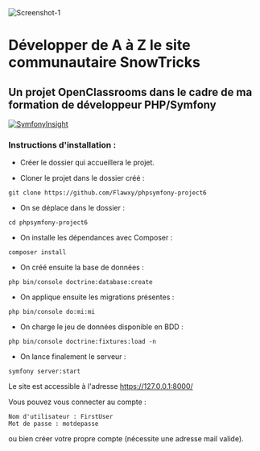 <img src="https://i.ibb.co/N9kdrby/Screenshot-1.png" alt="Screenshot-1" />

# Développer de A à Z le site communautaire SnowTricks
## Un projet OpenClassrooms dans le cadre de ma formation de développeur PHP/Symfony
[![SymfonyInsight](https://insight.symfony.com/projects/69b24f9b-30fb-46f5-b28b-69f4935fb60a/big.svg)](https://insight.symfony.com/projects/69b24f9b-30fb-46f5-b28b-69f4935fb60a)
### Instructions d'installation :

- Créer le dossier qui accueillera le projet.

- Cloner le projet dans le dossier créé :

`git clone https://github.com/Flawxy/phpsymfony-project6`

- On se déplace dans le dossier :

`cd phpsymfony-project6`

- On installe les dépendances avec Composer :

`composer install`

- On créé ensuite la base de données :

`php bin/console doctrine:database:create`

- On applique ensuite les migrations présentes :

`php bin/console do:mi:mi`

- On charge le jeu de données disponible en BDD :

`php bin/console doctrine:fixtures:load -n`

- On lance finalement le serveur :

`symfony server:start`

Le site est accessible à l'adresse https://127.0.0.1:8000/

Vous pouvez vous connecter au compte :
```
Nom d'utilisateur : FirstUser
Mot de passe : motdepasse
```
ou bien créer votre propre compte (nécessite une adresse mail valide).
